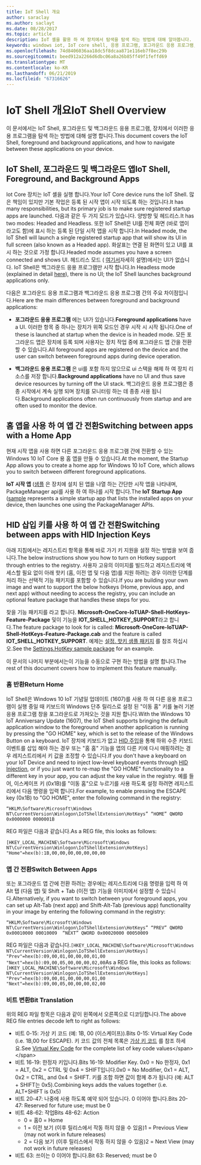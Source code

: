 ```yaml
---
title: IoT Shell 개요
author: saraclay
ms.author: saclayt
ms.date: 08/28/2017
ms.topic: article
description: IoT 셸을 활용 하 여 장치에서 탐색을 탐색 하는 방법에 대해 알아봅니다.
keywords: windows iot, IoT core shell, 응용 프로그램, 포그라운드 응용 프로그램, 백그라운드 응용 프로그램
ms.openlocfilehash: 74d8406036aa18dc5f8dcaa871e116eb7f8ec29b
ms.sourcegitcommit: beed912a2266d6dbc06a8a26b85ff49f1feffd69
ms.translationtype: MT
ms.contentlocale: ko-KR
ms.lasthandoff: 06/21/2019
ms.locfileid: "67316626"
---
```

# <a name="iot-shell-overview"></a><span data-ttu-id="f5f8e-104">IoT Shell 개요</span><span class="sxs-lookup"><span data-stu-id="f5f8e-104">IoT Shell Overview</span></span>

<span data-ttu-id="f5f8e-105">이 문서에서는 IoT Shell, 포그라운드 및 백그라운드 응용 프로그램, 장치에서 이러한 응용 프로그램을 탐색 하는 방법에 대해 설명 합니다.</span><span class="sxs-lookup"><span data-stu-id="f5f8e-105">This document covers the IoT Shell, foreground and background applications, and how to navigate between these applications on your device.</span></span>

## <a name="iot-shell-foreground-and-background-apps"></a><span data-ttu-id="f5f8e-106">IoT Shell, 포그라운드 및 백그라운드 앱</span><span class="sxs-lookup"><span data-stu-id="f5f8e-106">IoT Shell, Foreground, and Background Apps</span></span>

<span data-ttu-id="f5f8e-107">Iot Core 장치는 IoT 셸을 실행 합니다.</span><span class="sxs-lookup"><span data-stu-id="f5f8e-107">Your IoT Core device runs the IoT Shell.</span></span> <span data-ttu-id="f5f8e-108">많은 책임이 있지만 기본 작업은 등록 된 시작 앱이 시작 되도록 하는 것입니다.</span><span class="sxs-lookup"><span data-stu-id="f5f8e-108">It has many responsibilities, but its primary job is to make sure registered startup apps are launched.</span></span> <span data-ttu-id="f5f8e-109">다음과 같은 두 가지 모드가 있습니다. 양방향 및 헤드리스.</span><span class="sxs-lookup"><span data-stu-id="f5f8e-109">It has two modes: Headed and Headless.</span></span> <span data-ttu-id="f5f8e-110">또한 IoT Shell은 UI를 전체 화면 (바로 앱이 라고도 함)에 표시 하는 등록 된 단일 시작 앱을 시작 합니다.</span><span class="sxs-lookup"><span data-stu-id="f5f8e-110">In Headed mode, the IoT Shell will launch a single registered startup app that will show its UI in full screen (also known as a Headed app).</span></span> <span data-ttu-id="f5f8e-111">화살표는 연결 된 화면이 있고 UI를 표시 하는 것으로 가정 합니다.</span><span class="sxs-lookup"><span data-stu-id="f5f8e-111">Headed mode assumes you have a screen connected and shows UI.</span></span> <span data-ttu-id="f5f8e-112">헤드리스 모드 ( [여기서](../learn-about-hardware/HeadlessMode.md)자세히 설명)에서는 UI가 없습니다. IoT Shell은 백그라운드 응용 프로그램만 시작 합니다.</span><span class="sxs-lookup"><span data-stu-id="f5f8e-112">In Headless mode (explained in detail [here](../learn-about-hardware/HeadlessMode.md)), there is no UI; the IoT Shell launches background applications only.</span></span>

<span data-ttu-id="f5f8e-113">다음은 포그라운드 응용 프로그램과 백그라운드 응용 프로그램 간의 주요 차이점입니다.</span><span class="sxs-lookup"><span data-stu-id="f5f8e-113">Here are the main differences between foreground and background applications:</span></span>

- <span data-ttu-id="f5f8e-114">**포그라운드 응용 프로그램** 에는 UI가 있습니다.</span><span class="sxs-lookup"><span data-stu-id="f5f8e-114">**Foreground applications** have a UI.</span></span> <span data-ttu-id="f5f8e-115">이러한 항목 중 하나는 장치가 위쪽 모드인 경우 시작 시 시작 됩니다.</span><span class="sxs-lookup"><span data-stu-id="f5f8e-115">One of these is launched at startup when the device is in headed mode.</span></span> <span data-ttu-id="f5f8e-116">모든 포그라운드 앱은 장치에 등록 되며 사용자는 장치 작업 중에 포그라운드 앱 간을 전환할 수 있습니다.</span><span class="sxs-lookup"><span data-stu-id="f5f8e-116">All foreground apps are registered on the device and the user can switch between foreground apps during device operation.</span></span>

- <span data-ttu-id="f5f8e-117">**백그라운드 응용 프로그램** 은 ui를 포함 하지 않으므로 ui 스택을 해제 하 여 장치 리소스를 저장 합니다.</span><span class="sxs-lookup"><span data-stu-id="f5f8e-117">**Background applications** have no UI and thus save device resources by turning off the UI stack.</span></span> <span data-ttu-id="f5f8e-118">백그라운드 응용 프로그램은 종종 시작에서 계속 실행 되며 장치를 모니터링 하는 데 종종 사용 됩니다.</span><span class="sxs-lookup"><span data-stu-id="f5f8e-118">Background applications often run continuously from startup and are often used to monitor the device.</span></span>

## <a name="switching-between-apps-with-a-home-app"></a><span data-ttu-id="f5f8e-119">홈 앱을 사용 하 여 앱 간 전환</span><span class="sxs-lookup"><span data-stu-id="f5f8e-119">Switching between apps with a Home App</span></span>

<span data-ttu-id="f5f8e-120">현재 시작 앱을 사용 하면 다른 포그라운드 응용 프로그램 간에 전환할 수 있는 Windows 10 IoT Core 용 홈 앱을 만들 수 있습니다.</span><span class="sxs-lookup"><span data-stu-id="f5f8e-120">At the moment, the Startup App allows you to create a home app for Windows 10 IoT Core, which allows you to switch between different foreground applications.</span></span> 

<span data-ttu-id="f5f8e-121">**IoT 시작 앱** ([샘플](https://github.com/microsoft/Windows-iotcore-samples/tree/master/Samples/IoTStartApp) 은 장치에 설치 된 앱을 나열 하는 간단한 시작 앱을 나타내며, PackageManager api를 사용 하 여 하나를 시작 합니다.</span><span class="sxs-lookup"><span data-stu-id="f5f8e-121">The **IoT Startup App** ([sample](https://github.com/microsoft/Windows-iotcore-samples/tree/master/Samples/IoTStartApp) represents a simple startup app that lists the installed apps on your device, then launches one using the PackageManager APIs.</span></span>

## <a name="switching-between-apps-with-hid-injection-keys"></a><span data-ttu-id="f5f8e-122">HID 삽입 키를 사용 하 여 앱 간 전환</span><span class="sxs-lookup"><span data-stu-id="f5f8e-122">Switching between apps with HID Injection Keys</span></span>

<span data-ttu-id="f5f8e-123">아래 지침에서는 레지스트리 항목을 통해 바로 가기 키 지원을 설정 하는 방법을 보여 줍니다.</span><span class="sxs-lookup"><span data-stu-id="f5f8e-123">The below instructions show you how to turn on Hotkey support through entries to the registry.</span></span> <span data-ttu-id="f5f8e-124">사용자 고유의 이미지를 빌드하고 레지스트리에 액세스할 필요 없이 아래 핫키 (홈, 이전 앱 및 다음 앱)를 지원 하려는 경우 이러한 단계를 처리 하는 선택적 기능 패키지를 포함할 수 있습니다.</span><span class="sxs-lookup"><span data-stu-id="f5f8e-124">If you are building your own image and want to support the below hotkeys (Home, previous app, and next app) without needing to access the registry, you can include an optional feature package that handles these steps for you.</span></span>

<span data-ttu-id="f5f8e-125">찾을 기능 패키지를 라고 합니다. **Microsoft-OneCore-IoTUAP-Shell-HotKeys-Feature-Package** 및이 기능을 **IOT_SHELL_HOTKEY_SUPPORT**라고 합니다.</span><span class="sxs-lookup"><span data-stu-id="f5f8e-125">The feature package to look for is called: **Microsoft-OneCore-IoTUAP-Shell-HotKeys-Feature-Package.cab** and the feature is called **IOT_SHELL_HOTKEY_SUPPORT**.</span></span> <span data-ttu-id="f5f8e-126">예제는 [설정. 핫키 샘플 패키지](https://github.com/ms-iot/iot-adk-addonkit/tree/master/Workspace/Common/Packages/Settings.HotKey/Settings.HotKey.pkg.xml) 를 참조 하십시오.</span><span class="sxs-lookup"><span data-stu-id="f5f8e-126">See the [Settings.HotKey sample package](https://github.com/ms-iot/iot-adk-addonkit/tree/master/Workspace/Common/Packages/Settings.HotKey/Settings.HotKey.pkg.xml) for an example.</span></span>

<span data-ttu-id="f5f8e-127">이 문서의 나머지 부분에서는이 기능을 수동으로 구현 하는 방법을 설명 합니다.</span><span class="sxs-lookup"><span data-stu-id="f5f8e-127">The rest of this document covers how to implement this feature manually.</span></span>

### <a name="return-home"></a><span data-ttu-id="f5f8e-128">홈 반환</span><span class="sxs-lookup"><span data-stu-id="f5f8e-128">Return Home</span></span>

<span data-ttu-id="f5f8e-129">IoT Shell은 Windows 10 IoT 기념일 업데이트 (1607)를 사용 하 여 다른 응용 프로그램이 실행 중일 때 키보드의 Windows 단추 릴리스로 설정 된 "이동 홈" 키를 눌러 기본 응용 프로그램 창을 포그라운드로 가져오는 것을 지원 합니다.</span><span class="sxs-lookup"><span data-stu-id="f5f8e-129">With the Windows 10 IoT Anniversary Update (1607), the IoT Shell supports bringing the default application window to the foreground when another application is running by pressing the "GO HOME" key, which is set to the release of the Windows Button on a keyboard.</span></span> <span data-ttu-id="f5f8e-130">IoT 장치에 키보드가 없고 [HID 주입](https://developer.microsoft.com/en-us/windows/iot/samples/hidinjection)을 통해 하위 수준 키보드 이벤트를 삽입 해야 하는 경우 또는 "홈 홈" 기능을 앱의 다른 키에 다시 매핑하려는 경우 레지스트리에서 키 값을 조정할 수 있습니다.</span><span class="sxs-lookup"><span data-stu-id="f5f8e-130">If you don't have a keyboard on your IoT Device and need to inject low-level keyboard events through [HID Injection](https://developer.microsoft.com/en-us/windows/iot/samples/hidinjection), or if you just want to re-map the "GO HOME" functionality to a different key in your app, you can adjust the key value in the registry.</span></span> <span data-ttu-id="f5f8e-131">예를 들어, 이스케이프 키 (0x1B)를 "이동 홈"으로 누르기를 사용 하도록 설정 하려면 레지스트리에서 다음 명령을 입력 합니다.</span><span class="sxs-lookup"><span data-stu-id="f5f8e-131">For example, to enable pressing the ESCAPE key (0x1B) to "GO HOME", enter the following command in the registry:</span></span>

``
“HKLM\Software\Microsoft\Windows NT\CurrentVersion\Winlogon\IoTShellExtension\HotKeys” “HOME” QWORD    0x0000000 0000001B  
``

<span data-ttu-id="f5f8e-132">REG 파일은 다음과 같습니다.</span><span class="sxs-lookup"><span data-stu-id="f5f8e-132">As a REG file, this looks as follows:</span></span>

``
[HKEY_LOCAL_MACHINE\Software\Microsoft\Windows NT\CurrentVersion\Winlogon\IoTShellExtension\HotKeys]
"Home"=hex(b):1B,00,00,00,00,00,00,00
``

### <a name="switch-between-apps"></a><span data-ttu-id="f5f8e-133">앱 간 전환</span><span class="sxs-lookup"><span data-stu-id="f5f8e-133">Switch Between Apps</span></span>

<span data-ttu-id="f5f8e-134">또는 포그라운드 앱 간에 전환 하려는 경우에는 레지스트리에 다음 명령을 입력 하 여 Alt 탭 (다음 앱) 및 Shift + Tab (이전 앱) 기능을 이미지에서 설정할 수 있습니다.</span><span class="sxs-lookup"><span data-stu-id="f5f8e-134">Alternatively, if you want to switch between your foreground apps, you can set up Alt-Tab (next app) and Shift-Alt-Tab (previous app) functionality in your image by entering the following command in the registry:</span></span>

``
“HKLM\Software\Microsoft\Windows NT\CurrentVersion\Winlogon\IoTShellExtension\HotKeys”
“PREV” QWORD 0x00010000 00010009 
“NEXT” QWORD 0x00020000 00050009 
``

<span data-ttu-id="f5f8e-135">REG 파일은 다음과 같습니다.``
[HKEY_LOCAL_MACHINE\Software\Microsoft\Windows NT\CurrentVersion\Winlogon\IoTShellExtension\HotKeys]
"Prev"=hex(b):09,00,01,00,00,00,01,00
"Next"=hex(b):09,00,05,00,00,00,02,00
``</span><span class="sxs-lookup"><span data-stu-id="f5f8e-135">As a REG file, this looks as follows: ``
[HKEY_LOCAL_MACHINE\Software\Microsoft\Windows NT\CurrentVersion\Winlogon\IoTShellExtension\HotKeys]
"Prev"=hex(b):09,00,01,00,00,00,01,00
"Next"=hex(b):09,00,05,00,00,00,02,00
``</span></span>

### <a name="bit-translation"></a><span data-ttu-id="f5f8e-136">비트 변환</span><span class="sxs-lookup"><span data-stu-id="f5f8e-136">Bit Translation</span></span>

<span data-ttu-id="f5f8e-137">위의 REG 파일 항목은 다음과 같이 왼쪽에서 오른쪽으로 디코딩합니다.</span><span class="sxs-lookup"><span data-stu-id="f5f8e-137">The above REG file entries decode left to right as follows:</span></span>

- <span data-ttu-id="f5f8e-138">비트 0-15: 가상 키 코드 (예: 1B, 00 (이스케이프)).</span><span class="sxs-lookup"><span data-stu-id="f5f8e-138">Bits 0-15: Virtual Key Code (i.e. 1B,00 for ESCAPE).</span></span> <span data-ttu-id="f5f8e-139">키 코드 값의 전체 목록은 [가상 키 코드](https://msdn.microsoft.com/library/windows/desktop/dd375731(v=vs.85).aspx) 를 참조 하세요.</span><span class="sxs-lookup"><span data-stu-id="f5f8e-139">See [Virtual Key Code](https://msdn.microsoft.com/library/windows/desktop/dd375731(v=vs.85).aspx) for the complete list of key code values</span></span>
- <span data-ttu-id="f5f8e-140">비트 16-19: 한정자 키입니다.</span><span class="sxs-lookup"><span data-stu-id="f5f8e-140">Bits 16-19: Modifier Key.</span></span> <span data-ttu-id="f5f8e-141">0x0 = No 한정자, 0x1 = ALT, 0x2 = CTRL 및 0x4 = SHIFT입니다.</span><span class="sxs-lookup"><span data-stu-id="f5f8e-141">0x0 = No Modifier, 0x1 = ALT, 0x2 = CTRL, and 0x4 = SHIFT.</span></span> <span data-ttu-id="f5f8e-142">키를 조합 하면 값이 함께 추가 됩니다 (예: ALT + SHIFT는 0x5).</span><span class="sxs-lookup"><span data-stu-id="f5f8e-142">Combining keys adds the values together (i.e. ALT+SHIFT is 0x5)</span></span>
- <span data-ttu-id="f5f8e-143">비트 20-47: 나중에 사용 하도록 예약 되어 있습니다. 0 이어야 합니다.</span><span class="sxs-lookup"><span data-stu-id="f5f8e-143">Bits 20-47: Reserved for future use; must be 0</span></span>
- <span data-ttu-id="f5f8e-144">비트 48-62:  작업</span><span class="sxs-lookup"><span data-stu-id="f5f8e-144">Bits 48-62:  Action</span></span>
    - <span data-ttu-id="f5f8e-145">0 = 홈</span><span class="sxs-lookup"><span data-stu-id="f5f8e-145">0 = Home</span></span>
    - <span data-ttu-id="f5f8e-146">1 = 이전 보기 (이후 릴리스에서 작동 하지 않을 수 있음)</span><span class="sxs-lookup"><span data-stu-id="f5f8e-146">1 = Previous View (may not work in future releases)</span></span>
    - <span data-ttu-id="f5f8e-147">2 = 다음 보기 (이후 릴리스에서 작동 하지 않을 수 있음)</span><span class="sxs-lookup"><span data-stu-id="f5f8e-147">2 = Next View (may not work in future releases)</span></span>
- <span data-ttu-id="f5f8e-148">비트 63: 쓰이는 0 이어야 합니다.</span><span class="sxs-lookup"><span data-stu-id="f5f8e-148">Bit 63: Reserved; must be 0</span></span>

